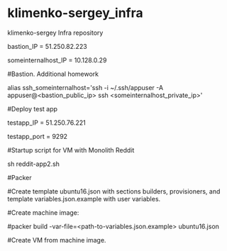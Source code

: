 # klimenko-sergey_infra
klimenko-sergey Infra repository

bastion_IP = 51.250.82.223

someinternalhost_IP = 10.128.0.29

#Bastion. Additional homework

alias ssh_someinternalhost='ssh -i ~/.ssh/appuser -A appuser@<bastion_public_ip> ssh <someinternalhost_private_ip>'

#Deploy test app

testapp_IP = 51.250.76.221

testapp_port = 9292

#Startup script for VM with Monolith Reddit

sh reddit-app2.sh

#Packer

#Create template ubuntu16.json with sections builders, provisioners, and template variables.json.example with user variables.

#Create machine image:

#packer build -var-file=<path-to-variables.json.example> ubuntu16.json

#Create VM from machine image.
